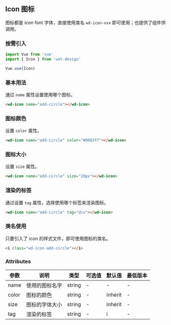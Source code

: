 ## Icon 图标

图标都是 icon font 字体，直接使用类名 `wd-icon-xxx` 即可使用；也提供了组件供调用。

### 按需引入

```javascript
import Vue from 'vue'
import { Icon } from 'wot-design'

Vue.use(Icon)
```

### 基本用法

通过 `name` 属性设置使用哪个图标。

```html
<wd-icon name="add-circle"></wd-icon>
```

### 图标颜色

设置 `color` 属性。

```html
<wd-icon name="add-circle" color="#0083ff"></wd-icon>
```

### 图标大小

设置 `size` 属性。

```html
<wd-icon name="add-circle" size="20px"></wd-icon>
```

### 渲染的标签

通过设置 `tag` 属性，选择使用哪个标签来渲染图标。

```html
<wd-icon name="add-circle" tag="div"></wd-icon>
```

### 类名使用

只要引入了 icon 的样式文件，即可使用图标的类名。

```html
<i class="wd-icon-add-circle"></i>
```

### Attributes
| 参数 | 说明 | 类型 | 可选值 | 默认值 | 最低版本 |
|-----|------|-----|-------|-------|---------|
| name | 使用的图标名字 | string | - | - | - |
| color | 图标的颜色 | string | - | inherit | - |
| size | 图标的字体大小 | string | - | inherit | - |
| tag | 渲染的标签 | string | - | i | - |
